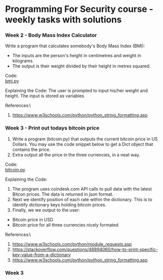 # Programming For Security course - weekly tasks with solutions

###  Week 2 - Body Mass Index Calculator
Write a program that calculates somebody's Body Mass Index (BMI):
* The inputs are the person's height in centimetres and weight in kilograms.
* The output  is their weight divided by their height in metres squared.

Code:\
[bmi.py](https://github.com/kodkoder/pforcs-problem-sheet/blob/main/bmi.py)

Explaining the Code:
The user is prompted to input his/her weight and height. The input is stored as variables

References:\
1.  https://www.w3schools.com/python/python_string_formatting.asp


###  Week 3 - Print out todays bitcoin price
1. Write a program (bitcoin.py) that outputs the current bitcoin price in US
Dollars. You may use the code snippet below to get a Dict object that contains
the price.
2. Extra output all the price in the three currencies, in a neat way.

Code:\
[bitcoin.py](https://github.com/kodkoder/pforcs-problem-sheet/blob/main/bitcoin.py)

Explaining the Code:
1. The program uses coindesk.com API calls to pull data with the latest Bitcon prices. The data is returned in json format. 
2. Next we identify position of each rate within the dictionary. This is to identify dictionary keys holding bitcoin prices.
3. Finally, we we output to the user:
* Bitcoin price in USD
* Bitcoin price for all three currencies nicely formated 

References:\
1. https://www.w3schools.com/python/module_requests.asp
2. https://stackoverflow.com/questions/48894060/how-to-print-specific-key-value-from-a-dictionary
3. https://www.w3schools.com/python/python_string_formatting.asp

###  Week 3 